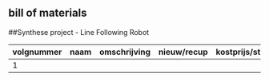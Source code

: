 ## bill of materials
##Synthese project - Line Following Robot 
<br />

|volgnummer|naam|omschrijving|nieuw/recup|kostprijs/stuk|aantal|subtotaal|
|----------|----|------------|-----------|--------------|------|---------|
|         1|    |            |           |              |      |         |
